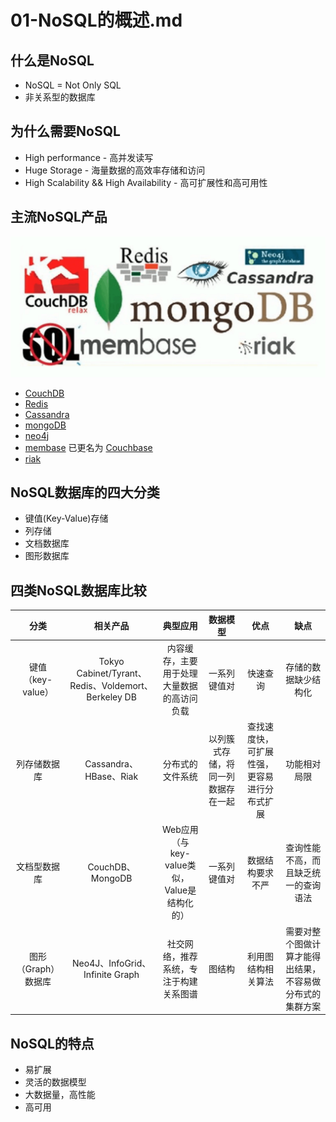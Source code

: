 # 01-NoSQL的概述.md

## 什么是NoSQL

* NoSQL = Not Only SQL
* 非关系型的数据库

## 为什么需要NoSQL

* High performance - 高并发读写
* Huge Storage - 海量数据的高效率存储和访问
* High Scalability && High Availability - 高可扩展性和高可用性

## 主流NoSQL产品

![](./img/主流NoSQL产品.jpg)

* [CouchDB](http://couchdb.apache.org/)
* [Redis](https://redis.io/)
* [Cassandra](http://cassandra.apache.org/)
* [mongoDB](https://www.mongodb.com/)
* [neo4j](https://neo4j.com/)
* [membase](http://www.membase.org/) 已更名为 [Couchbase](https://www.couchbase.com/)
* [riak](http://basho.com/products/)

## NoSQL数据库的四大分类

* 键值(Key-Value)存储
* 列存储
* 文档数据库
* 图形数据库

## 四类NoSQL数据库比较


|         分类        |                       相关产品                      |                   典型应用                  |              数据模型              |                     优点                     |                           缺点                           |
|:-------------------:|:---------------------------------------------------:|:-------------------------------------------:|:----------------------------------:|:--------------------------------------------:|:--------------------------------------------------------:|
| 键值（key-value）   | Tokyo Cabinet/Tyrant、Redis、Voldemort、Berkeley DB | 内容缓存，主要用于处理大量数据的高访问负载  | 一系列键值对                       | 快速查询                                     | 存储的数据缺少结构化                                     |
| 列存储数据库        | Cassandra、HBase、Riak                              | 分布式的文件系统                            | 以列簇式存储，将同一列数据存在一起 | 查找速度快，可扩展性强，更容易进行分布式扩展 | 功能相对局限                                             |
| 文档型数据库        | CouchDB、MongoDB                                    | Web应用（与key-value类似，Value是结构化的） | 一系列键值对                       | 数据结构要求不严                             | 查询性能不高，而且缺乏统一的查询语法                     |
| 图形（Graph）数据库 | Neo4J、InfoGrid、Infinite Graph                     | 社交网络，推荐系统，专注于构建关系图谱      | 图结构                             | 利用图结构相关算法                           | 需要对整个图做计算才能得出结果，不容易做分布式的集群方案 |

## NoSQL的特点

* 易扩展
* 灵活的数据模型
* 大数据量，高性能
* 高可用

